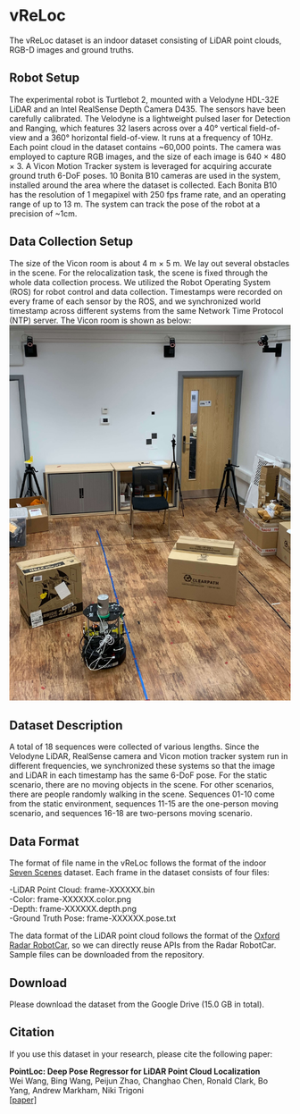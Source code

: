 # vReLoc

The vReLoc dataset is an indoor dataset consisting of LiDAR point clouds, RGB-D images and ground truths.

## Robot Setup
The experimental robot is Turtlebot 2, mounted with a Velodyne HDL-32E LiDAR and an Intel RealSense Depth Camera D435. The sensors have been carefully calibrated. The Velodyne is a lightweight pulsed laser for Detection and Ranging, which features 32 lasers across over a 40° vertical field-of-view and a 360° horizontal field-of-view. It runs at a frequency of 10Hz. Each point cloud in the dataset contains ~60,000 points. The camera was employed to capture RGB images, and the size of each image is 640 × 480 × 3. A Vicon Motion Tracker system is leveraged for acquiring accurate ground truth 6-DoF poses. 10 Bonita B10 cameras are used in the system, installed around the area where the dataset is collected. Each Bonita B10 has the resolution of 1 megapixel with 250 fps frame rate, and an operating range of up to 13 m. The system can track the pose of the robot at a precision of ~1cm.

## Data Collection Setup
The size of the Vicon room is about 4 m × 5 m. We lay out several obstacles in the scene. For the relocalization task, the scene is fixed through the whole data collection process. We utilized the Robot Operating System (ROS) for robot control and data collection. Timestamps were recorded on every frame of each sensor by the ROS, and we synchronized world timestamp across different systems from the same Network Time Protocol (NTP) server. The Vicon room is shown as below: <br>
<img src='vicon.jpg'>

## Dataset Description
A total of 18 sequences were collected of various lengths. Since the Velodyne LiDAR, RealSense camera and Vicon motion tracker system run in different frequencies, we synchronized these systems so that the image and LiDAR in each timestamp has the same 6-DoF pose. For the static scenario, there are no moving objects in the scene. For other scenarios, there are people randomly walking in the scene. Sequences 01-10 come from the static environment, sequences 11-15 are the one-person moving scenario, and sequences 16-18 are two-persons moving scenario.

## Data Format
The format of file name in the vReLoc follows the format of the indoor [Seven Scenes](https://www.microsoft.com/en-us/research/project/rgb-d-dataset-7-scenes/) dataset. Each frame in the dataset consists of four files:

  -LiDAR Point Cloud: frame-XXXXXX.bin <br>
  -Color: frame-XXXXXX.color.png <br>
  -Depth: frame-XXXXXX.depth.png <br>
  -Ground Truth Pose: frame-XXXXXX.pose.txt <br>

The data format of the LiDAR point cloud follows the format of the [Oxford Radar RobotCar](https://oxford-robotics-institute.github.io/radar-robotcar-dataset/), so we can directly reuse APIs from the Radar RobotCar. Sample files can be downloaded from the repository.

## Download 
Please download the dataset from the Google Drive (15.0 GB in total).

## Citation
If you use this dataset in your research, please cite the following paper:

**PointLoc: Deep Pose Regressor for LiDAR Point Cloud Localization** <br>
Wei Wang, Bing Wang, Peijun Zhao, Changhao Chen, Ronald Clark, Bo Yang, Andrew Markham, Niki Trigoni <br>
[[paper]](https://arxiv.org/abs/2003.02392)
